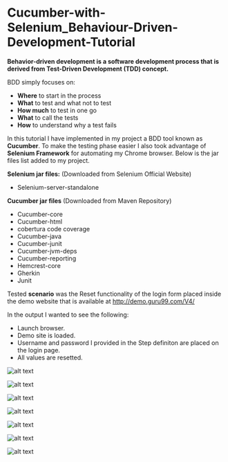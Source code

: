 # Cucumber-with-Selenium_Behaviour-Driven-Development-Tutorial
**Behavior-driven development is a software development process that is derived from Test-Driven Development (TDD) concept.**


BDD simply focuses on:
*	**Where** to start in the process
*	**What** to test and what not to test
*	**How much** to test in one go
*	**What** to call the tests
*	**How** to understand why a test fails

In this tutorial I have implemented in my project a BDD tool known as **Cucumber**. To make the testing phase easier I also took advantage of **Selenium Framework** for automating my Chrome browser. Below is the jar files list added to my project. 

**Selenium jar files:** (Downloaded from Selenium Official Website)
* Selenium-server-standalone

**Cucumber jar files** (Downloaded from Maven Repository)
* Cucumber-core
* Cucumber-html
* cobertura code coverage
* Cucumber-java
* Cucumber-junit
* Cucumber-jvm-deps
* Cucumber-reporting
* Hemcrest-core
* Gherkin
* Junit

Tested **scenario** was the Reset functionality of the login form placed inside the demo website that is available at http://demo.guru99.com/V4/

In the output I wanted to see the following:

* Launch browser.
* Demo site is loaded.
* Username and password I provided in the Step definiton are placed on the login page.
* All values are resetted.

![alt text](https://i.ibb.co/vxq6k4B/Altug-Steps-File.png)

![alt text](https://i.ibb.co/YWmN9fQ/Altug-Junit.png)

![alt text](https://ibb.co/KqfxC2T)

![alt text](https://ibb.co/zWMSLDw)

![alt text](https://ibb.co/yqtQkjJ)

![alt text](https://ibb.co/BV35B2P)

![alt text](https://ibb.co/HCDJ9sW)

